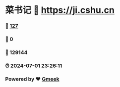 # 菜书记 :link: https://ji.cshu.cn 
### :page_facing_up: [127](https://ji.cshu.cn/tag.html) 
### :speech_balloon: 0 
### :hibiscus: 129144 
### :alarm_clock: 2024-07-01 23:26:11 
### Powered by :heart: [Gmeek](https://github.com/Meekdai/Gmeek)
